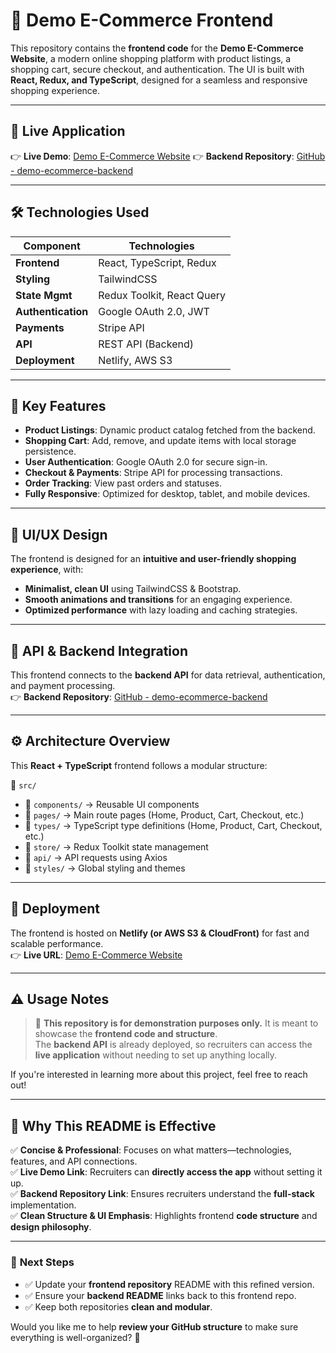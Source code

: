 # 🛒 Demo E-Commerce Frontend  

This repository contains the **frontend code** for the **Demo E-Commerce Website**, a modern online shopping platform with product listings, a shopping cart, secure checkout, and authentication. The UI is built with **React, Redux, and TypeScript**, designed for a seamless and responsive shopping experience.

---

## 🔗 Live Application  

👉 **Live Demo**: [Demo E-Commerce Website](https://gymbs-ecommerceapp.netlify.app/)
👉 **Backend Repository**: [GitHub - demo-ecommerce-backend](https://github.com/Nelson-Lamounier/Demo-E-commerce-Backend)  

---

## 🛠️ Technologies Used  

| Component         | Technologies                  |
|------------------|--------------------------------|
| **Frontend**    | React, TypeScript, Redux       |
| **Styling**     | TailwindCSS        |
| **State Mgmt**  | Redux Toolkit, React Query    |
| **Authentication** | Google OAuth 2.0, JWT       |
| **Payments**    | Stripe API                     |
| **API**        | REST API (Backend)              |
| **Deployment**  | Netlify,  AWS S3  |

---

## 📌 Key Features  

- **Product Listings**: Dynamic product catalog fetched from the backend.  
- **Shopping Cart**: Add, remove, and update items with local storage persistence.  
- **User Authentication**: Google OAuth 2.0 for secure sign-in.  
- **Checkout & Payments**: Stripe API for processing transactions.  
- **Order Tracking**: View past orders and statuses.  
- **Fully Responsive**: Optimized for desktop, tablet, and mobile devices.  

---

## 🎨 UI/UX Design  

The frontend is designed for an **intuitive and user-friendly shopping experience**, with:  
- **Minimalist, clean UI** using TailwindCSS & Bootstrap.  
- **Smooth animations and transitions** for an engaging experience.  
- **Optimized performance** with lazy loading and caching strategies.  

---

## 📌 API & Backend Integration  

This frontend connects to the **backend API** for data retrieval, authentication, and payment processing.  
👉 **Backend Repository**: [GitHub - demo-ecommerce-backend](#)  

---

## ⚙️ Architecture Overview  

This **React + TypeScript** frontend follows a modular structure:  

📂 `src/`  
- 📁 `components/` → Reusable UI components  
- 📁 `pages/` → Main route pages (Home, Product, Cart, Checkout, etc.)  
- 📁 `types/` → TypeScript type definitions (Home, Product, Cart, Checkout, etc.)  
- 📁 `store/` → Redux Toolkit state management  
- 📁 `api/` → API requests using Axios  
- 📁 `styles/` → Global styling and themes  

---

## 🚀 Deployment  

The frontend is hosted on **Netlify (or AWS S3 & CloudFront)** for fast and scalable performance.  
👉 **Live URL**: [Demo E-Commerce Website](https://gymbs-ecommerceapp.netlify.app/)  

---

## ⚠️ Usage Notes  

> 🚀 **This repository is for demonstration purposes only.** It is meant to showcase the **frontend code and structure**.  
> The **backend API** is already deployed, so recruiters can access the **live application** without needing to set up anything locally.  

If you're interested in learning more about this project, feel free to reach out!  

---

## 🎯 Why This README is Effective  

✅ **Concise & Professional**: Focuses on what matters—technologies, features, and API connections.  
✅ **Live Demo Link**: Recruiters can **directly access the app** without setting it up.  
✅ **Backend Repository Link**: Ensures recruiters understand the **full-stack** implementation.  
✅ **Clean Structure & UI Emphasis**: Highlights frontend **code structure** and **design philosophy**.  

---

### 🚀 **Next Steps**
- ✅ Update your **frontend repository** README with this refined version.  
- ✅ Ensure your **backend README** links back to this frontend repo.  
- ✅ Keep both repositories **clean and modular**.  

Would you like me to help **review your GitHub structure** to make sure everything is well-organized? 🚀